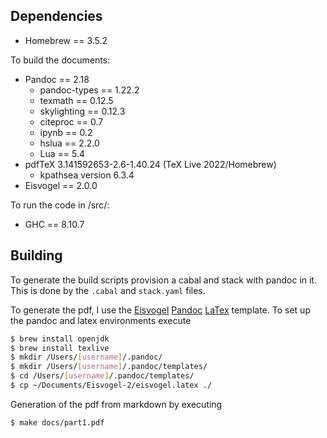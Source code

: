 Dependencies
------------

- Homebrew == 3.5.2

To build the documents:
- Pandoc == 2.18
    - pandoc-types == 1.22.2
    - texmath == 0.12.5
    - skylighting == 0.12.3
    - citeproc == 0.7
    - ipynb == 0.2
    - hslua == 2.2.0
    - Lua == 5.4
- pdfTeX 3.141592653-2.6-1.40.24 (TeX Live 2022/Homebrew)
    - kpathsea version 6.3.4
- Eisvogel == 2.0.0

To run the code in /src/:
- GHC == 8.10.7


Building
--------

To generate the build scripts provision a cabal and stack with pandoc in it. This
is done by the `.cabal` and  `stack.yaml` files.

To generate the pdf, I use the [Eisvogel](https://github.com/Wandmalfarbe/pandoc-latex-template) [Pandoc](https://pandoc.org) [LaTex](https://www.latex-project.org) template. To set up the pandoc and latex environments execute

```bash
$ brew install openjdk
$ brew install texlive
$ mkdir /Users/[username]/.pandoc/
$ mkdir /Users/[username]/.pandoc/templates/
$ cd /Users/[username]/.pandoc/templates/
$ cp ~/Documents/Eisvogel-2/eisvogel.latex ./
```

Generation of the pdf from markdown by executing

```bash
$ make docs/part1.pdf
```
